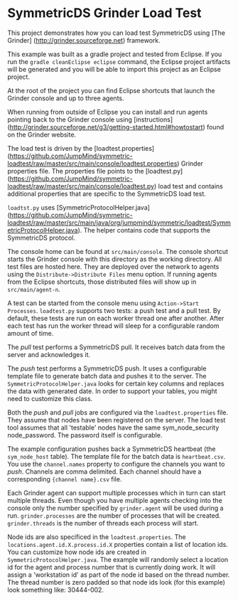 SymmetricDS Grinder Load Test
==================
This project demonstrates how you can load test SymmetricDS using [The Grinder] (http://grinder.sourceforge.net) framework.

This example was built as a gradle project and tested from Eclipse.  If you run the `gradle cleanEclipse eclipse` command, the Eclipse project artifacts will be generated and you will be able to import this project as an Eclipse project.


At the root of the project you can find Eclipse shortcuts that launch the Grinder console and up to three agents.  

When running from outside of Eclipse you can install and run agents pointing back to the Grinder console using [instructions] (http://grinder.sourceforge.net/g3/getting-started.html#howtostart) found on the Grinder website.

The load test is driven by the [loadtest.properties] (https://github.com/JumpMind/symmetric-loadtest/raw/master/src/main/console/loadtest.properties) Grinder properties file.  The properties file points to the [loadtest.py] (https://github.com/JumpMind/symmetric-loadtest/raw/master/src/main/console/loadtest.py) load test and contains additional properties that are specific to the SymmetricDS load test.

`loadtst.py` uses [SymmetricProtocolHelper.java] (https://github.com/JumpMind/symmetric-loadtest/raw/master/src/main/java/org/jumpmind/symmetric/loadtest/SymmetricProtocolHelper.java).  The helper contains code that supports the SymmetricDS protocol.

The console home can be found at `src/main/console`.  The console shortcut starts the Grinder console with this directory as the working directory.  All test files are hosted here.  They are deployed over the network to agents using the `Distribute->Distribute Files` menu option.  If running agents from the Eclipse shortcuts, those distributed files will show up in `src/main/agent-n`.

A test can be started from the console menu using `Action->Start Processes`.  `loadtest.py` supports two tests: a push test and a pull test.  By default, these tests are run on each worker thread one after another.  After each test has run the worker thread will sleep for a configurable random amount of time.

The _pull_ test performs a SymmetricDS pull.  It receives batch data from the server and acknowledges it. 

The _push_ test performs a SymmetricDS push.  It uses a configurable template file to generate batch data and pushes it to the server.  The `SymmetricProtocolHelper.java` looks for certain key columns and replaces the data with generated date.  In order to support your tables, you might need to customize this class.

Both the _push_ and _pull_ jobs are configured via the `loadtest.properties` file.  They assume that nodes have been registered on the server.  The load test tool assumes that all 'testable' nodes have the same sym_node_security node_password.  The password itself is configurable.

The example configuration pushes back a SymmetricDS heartbeat (the `sym_node_host` table).  The template file for the batch data is `heartbeat.csv`.  You use the `channel.names` property to configure the channels you want to _push_.  Channels are comma delimited.  Each channel should have a corresponding `{channel name}.csv` file.

Each Grinder agent can support multiple processes which in turn can start multiple threads.  Even though you have multiple agents checking into the console only the number specified by `grinder.agent` will be used during a run.  `grinder.processes` are the number of processes that will be created.  `grinder.threads` is the number of threads each process will start.

Node ids are also specificed in the `loadtest.properties`.  The `locations.agent.id.X.process.id.X` properties contain a list of location ids.  You can customize how node ids are created in `SymmetricProtocolHelper.java`.  The example will randomly select a location id for the agent and process number that is currently doing work.  It will assign a 'workstation id' as part of the node id based on the thread number.  The thread number is zero padded so that node ids look (for this example) look something like: 30444-002.
